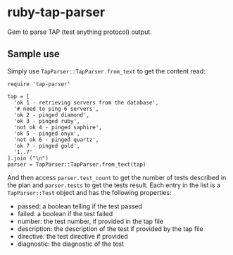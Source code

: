 ruby-tap-parser
===============

Gem to parse TAP (test anything protocol) output.

Sample use
----------

Simply use ``TapParser::TapParser.from_text`` to get the content read:

    require 'tap-parser'

    tap = [
      'ok 1 - retrieving servers from the database',
      '# need to ping 6 servers',
      'ok 2 - pinged diamond',
      'ok 3 - pinged ruby',
      'not ok 4 - pinged saphire',
      'ok 5 - pinged onyx',
      'not ok 6 - pinged quartz',
      'ok 7 - pinged gold',
      '1..7'
    ].join ("\n")
    parser = TapParser::TapParser.from_text(tap)

And then access ``parser.test_count`` to get the number of tests described in the plan and ``parser.tests`` to get the tests result.
Each entry in the list is a ``TapParser::Test`` object and has the following properties:

 - passed: a boolean telling if the test passed
 - failed: a boolean if the test failed
 - number: the test number, if provided in the tap file
 - description: the description of the test if provided by the tap file
 - directive: the test directive if provided
 - diagnostic: the diagnostic of the test

